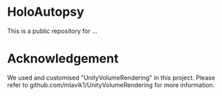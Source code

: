 # HoloAutopsy
This is a public repository for ...

# Acknowledgement
We used and customised "UnityVolumeRendering" in this project. Please refer to github.com/mlavik1/UnityVolumeRendering for more information.

